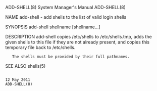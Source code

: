 ADD-SHELL(8)                                                                               System Manager's Manual                                                                               ADD-SHELL(8)

NAME
       add-shell - add shells to the list of valid login shells

SYNOPSIS
       add-shell shellname [shellname...]

DESCRIPTION
       add-shell copies /etc/shells to /etc/shells.tmp, adds the given shells to this file if they are not already present, and copies this temporary file back to /etc/shells.

       The shells must be provided by their full pathnames.

SEE ALSO
       shells(5)

                                                                                                 12 May 2011                                                                                     ADD-SHELL(8)
